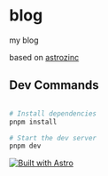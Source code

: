 # blog

my blog

based on [astrozinc](https://github.com/exylons/astrozinc)

## Dev Commands

```bash

# Install dependencies
pnpm install

# Start the dev server
pnpm dev

```

[![Built with Astro](https://astro.badg.es/v2/built-with-astro/medium.svg)](https://astro.build)
